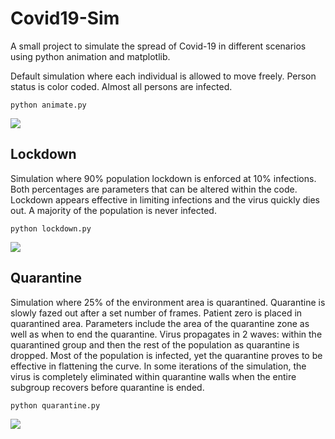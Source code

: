 # Covid19-Sim

A small project to simulate the spread of Covid-19 in different scenarios using python animation and matplotlib.

Default simulation where each individual is allowed to move freely. Person status is color coded. Almost all persons are infected.

```
python animate.py
```

![](unrestrained.gif)

## Lockdown
Simulation where 90% population lockdown is enforced at 10% infections. Both percentages are parameters that can be altered within the code. Lockdown appears effective in limiting infections and the virus quickly dies out. A majority of the population is never infected.

```
python lockdown.py
```

![](lockdown.gif)

## Quarantine
Simulation where 25% of the environment area is quarantined. Quarantine is slowly fazed out after a set number of frames. Patient zero is placed in quarantined area. Parameters include the area of the quarantine zone as well as when to end the quarantine. Virus propagates in 2 waves: within the quarantined group and then the rest of the population as quarantine is dropped. Most of the population is infected, yet the quarantine proves to be effective in flattening the curve. In some iterations of the simulation, the virus is completely eliminated within quarantine walls when the entire subgroup recovers before quarantine is ended.
```
python quarantine.py
```

![](quarantine.gif)
